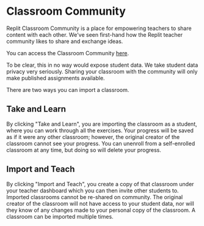# Classroom Community

Replit Classroom Community is a place for empowering teachers to share content
with each other. We've seen first-hand how the Replit teacher community likes
to share and exchange ideas.

You can access the Classroom Community [here](https://replit.com/community).

To be clear, this in no way would expose student data. We take student data privacy very
seriously. Sharing your classroom with the community will only make published
assignments available.

There are two ways you can import a classroom.

## Take and Learn

By clicking "Take and Learn", you are importing the classroom as a student, where
you can work through all the exercises.  Your progress will be saved as if it were
any other classroom; however, the original creator of the classroom cannot see your
progress.  You can unenroll from a self-enrolled classroom at any time, but doing so
will delete your progress.

## Import and Teach

By clicking "Import and Teach", you create a copy of that classroom under your
teacher dashboard which you can then invite other students to.  Imported classrooms
cannot be re-shared on community.  The original creator of the classroom will not
have access to your student data, nor will they know of any changes made to your
personal copy of the classroom.  A classroom can be imported multiple times.
